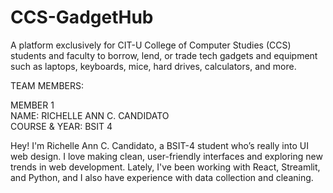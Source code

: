 # CCS-GadgetHub
A platform exclusively for CIT-U College of Computer Studies (CCS) students and faculty to borrow, lend, or trade tech gadgets and equipment such as laptops, keyboards, mice, hard drives, calculators, and more.

TEAM MEMBERS:<br>

MEMBER 1<br>
NAME: RICHELLE ANN C. CANDIDATO<br>
COURSE & YEAR: BSIT 4<br>

<p>Hey! I'm Richelle Ann C. Candidato, a BSIT-4 student who’s really into UI web design. I love making clean, user-friendly interfaces and exploring new trends in web development. Lately, I've been working with React, Streamlit, and Python, and I also have experience with data collection and cleaning.</p>

